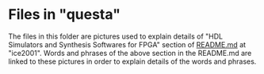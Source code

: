 
Files in "questa"
=================

The files in this folder are pictures used to explain details
of "HDL Simulators and Synthesis Softwares for FPGA" section of
[README.md](https://github.com/hbmin/ice2001#readme)
at "ice2001". Words and phrases of the above section in the README.md
are linked to these pictures in order to explain details of the words
and phrases.

